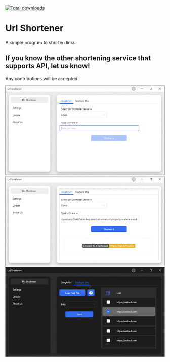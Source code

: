 [![Total downloads](https://img.shields.io/github/downloads/ghost1372/UrlShortener/total.svg)](https://github.com/ghost1372/UrlShortener/releases)

# Url Shortener
A simple program to shorten links

## If you know the other shortening service that supports API, let us know!

Any contributions will be accepted

![UrlShortener](ScreenShot/1.png)
![UrlShortener](ScreenShot/2.png)
![UrlShortener](ScreenShot/3.png)